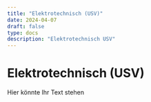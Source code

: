 ```yaml
---
title: "Elektrotechnisch (USV)"
date: 2024-04-07
draft: false
type: docs
description: "Elektrotechnisch USV"
---
```


# Elektrotechnisch (USV)

Hier könnte Ihr Text stehen